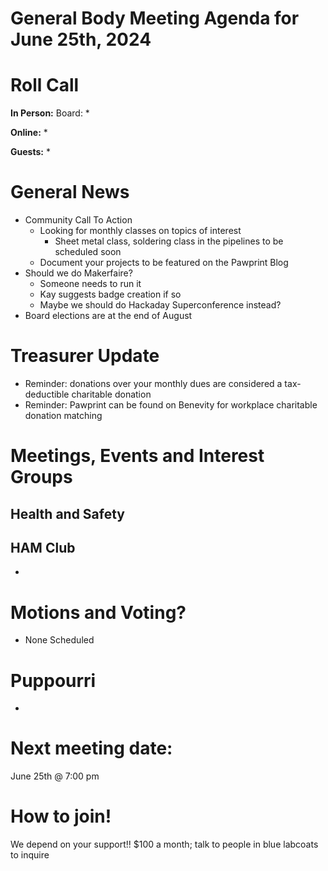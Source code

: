 # General Body Meeting Agenda for June 25th, 2024
# Roll Call
**In Person:**
Board:
* 

**Online:** 
* 

**Guests:** 
* 

# General News
- Community Call To Action
  - Looking for monthly classes on topics of interest
     - Sheet metal class, soldering class in the pipelines to be scheduled soon
  - Document your projects to be featured on the Pawprint Blog
 - Should we do Makerfaire?
   - Someone needs to run it 
   - Kay suggests badge creation if so
   - Maybe we should do Hackaday Superconference instead?
 - Board elections are at the end of August

  
# Treasurer Update
- Reminder: donations over your monthly dues are considered a tax-deductible charitable donation
- Reminder: Pawprint can be found on Benevity for workplace charitable donation matching

# Meetings, Events and Interest Groups

## Health and Safety

## HAM Club
- 
  
# Motions and Voting?
- None Scheduled
    
# Puppourri
- 



# Next meeting date:
June 25th @ 7:00 pm

# How to join!
We depend on your support!! $100 a month; talk to people in blue labcoats to inquire

